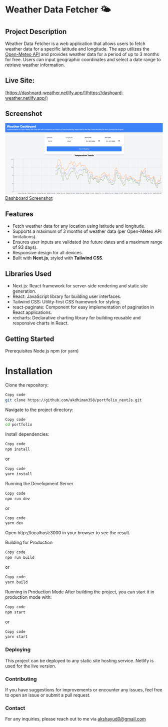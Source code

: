 # Weather Data Fetcher 🌤️

## Project Description
Weather Data Fetcher is a web application that allows users to fetch weather data for a specific latitude and longitude. The app utilizes the [Open-Meteo API](https://open-meteo.com/) and provides weather data for a period of up to 3 months for free. Users can input geographic coordinates and select a date range to retrieve weather information.

## Live Site: 
[https://dashoard-weather.netlify.app/](https://dashoard-weather.netlify.app/)

## Screenshot
![Dashboard Screenshot](Screenshot1.png)
[Dashboard Screenshot](Screenshot2.png)

## Features
- Fetch weather data for any location using latitude and longitude.
- Supports a maximum of 3 months of weather data (per Open-Meteo API limitations).
- Ensures user inputs are validated (no future dates and a maximum range of 93 days).
- Responsive design for all devices.
- Built with **Next.js**, styled with **Tailwind CSS**.

## Libraries Used
- Next.js: React framework for server-side rendering and static site generation.
- React: JavaScript library for building user interfaces.
- Tailwind CSS: Utility-first CSS framework for styling.
- react-paginate: Component for easy implementation of pagination in React applications.
- recharts: Declarative charting library for building reusable and responsive charts in React.


## Getting Started
Prerequisites
Node.js
npm (or yarn)

# Installation
Clone the repository:
```bash
Copy code
git clone https://github.com/akdhiman358/portfolio_nextJs.git
```
Navigate to the project directory:
```bash
Copy code
cd portfolio
```
Install dependencies:
```bash
Copy code
npm install
```
or
```bash
Copy code
yarn install
```
Running the Development Server
```bash
Copy code
npm run dev
```
or

```bash
Copy code
yarn dev
```
Open http://localhost:3000 in your browser to see the result.

Building for Production
```bash
Copy code
npm run build
```
or

```bash
Copy code
yarn build
```
Running in Production Mode
After building the project, you can start it in production mode with:

```bash
Copy code
npm start
```
or

```bash
Copy code
yarn start
```
### Deploying
This project can be deployed to any static site hosting service. Netlify is used for the live version.

### Contributing
If you have suggestions for improvements or encounter any issues, feel free to open an issue or submit a pull request.

### Contact
For any inquiries, please reach out to me via akshayud0@gmail.com

